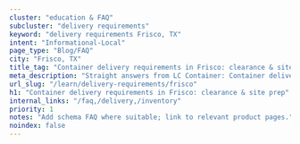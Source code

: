 ```yaml
---
cluster: "education & FAQ"
subcluster: "delivery requirements"
keyword: "delivery requirements Frisco, TX"
intent: "Informational-Local"
page_type: "Blog/FAQ"
city: "Frisco, TX"
title_tag: "Container delivery requirements in Frisco: clearance & site prep | LC Container"
meta_description: "Straight answers from LC Container: Container delivery requirements in Frisco: clearance & site prep. Local expertise Since 2003."
url_slug: "/learn/delivery-requirements/frisco"
h1: "Container delivery requirements in Frisco: clearance & site prep"
internal_links: "/faq,/delivery,/inventory"
priority: 1
notes: "Add schema FAQ where suitable; link to relevant product pages."
noindex: false
---
```


<!-- TODO: Add unique city/inventory copy, images, and internal links here. -->
